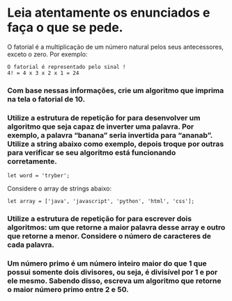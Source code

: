 
# Leia atentamente os enunciados e faça o que se pede.

O fatorial é a multiplicação de um número natural pelos seus antecessores, exceto o zero. Por exemplo:

``` 
O fatorial é representado pelo sinal !
4! = 4 x 3 x 2 x 1 = 24
``` 

### Com base nessas informações, crie um algoritmo que imprima na tela o fatorial de 10.

### Utilize a estrutura de repetição for para desenvolver um algoritmo que seja capaz de inverter uma palavra. Por exemplo, a palavra “banana” seria invertida para “ananab”. Utilize a string abaixo como exemplo, depois troque por outras para verificar se seu algoritmo está funcionando corretamente.

``` 
let word = 'tryber';
``` 

Considere o array de strings abaixo:

``` 
let array = ['java', 'javascript', 'python', 'html', 'css'];
``` 

### Utilize a estrutura de repetição for para escrever dois algoritmos: um que retorne a maior palavra desse array e outro que retorne a menor. Considere o número de caracteres de cada palavra.

### Um número primo é um número inteiro maior do que 1 que possui somente dois divisores, ou seja, é divisível por 1 e por ele mesmo. Sabendo disso, escreva um algoritmo que retorne o maior número primo entre 2 e 50.